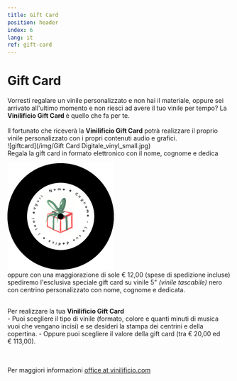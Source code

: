 ```yaml
---
title: Gift Card
position: header
index: 6
lang: it
ref: gift-card
---
```


# Gift Card

Vorresti regalare un vinile personalizzato e non hai il materiale, oppure sei arrivato all'ultimo momento e non riesci ad avere il tuo vinile per tempo?
La <b>Vinilificio Gift Card </b> è quello che fa per te.<br><br>
Il fortunato che riceverà la <b>Vinilificio Gift Card</b> potrà realizzare il proprio vinile personalizzato con i propri contenuti audio e grafici.
<br>
![giftcard](/img/Gift Card Digitale_vinyl_small.jpg)
<br>
Regala la gift card in formato elettronico con il nome, cognome e dedica<br>

![giftcardvinile](/img/vinyl_gift_card_small.jpg)
<br>
oppure con una maggiorazione di sole € 12,00 (spese di spedizione incluse) spediremo l'esclusiva speciale gift card su vinile 5" <i>(vinile tascabile)</i> nero con centrino personalizzato con nome, cognome e dedicata. 



<br>
Per realizzare la tua <b>Vinilificio Gift Card</b><br>
- Puoi scegliere il tipo di vinile (formato, colore e quanti minuti di musica vuoi che vengano incisi) e se desideri la stampa dei centrini e della copertina.
- Oppure puoi scegliere il valore della gift card (tra € 20,00 ed € 113,00).<br>

<br><br>
Per maggiori informazioni <a href="mailto:office@vinilificio.com">office at vinilificio.com</a>
